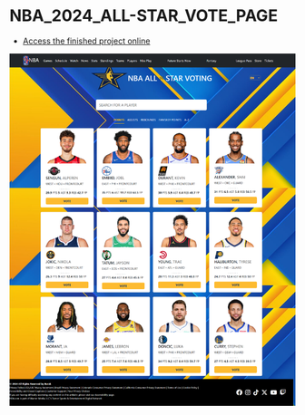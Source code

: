 # NBA_2024_ALL-STAR_VOTE_PAGE

- <a href="https://karamanburak.github.io/NBA_2024_ALL-STAR_VOTE_PAGE/" rel="noFollow">Access the finished project online</a>

![Project Image](/img/screencapture-127-0-0-1-5501-index-html-2023-12-29-13_10_30.png)
